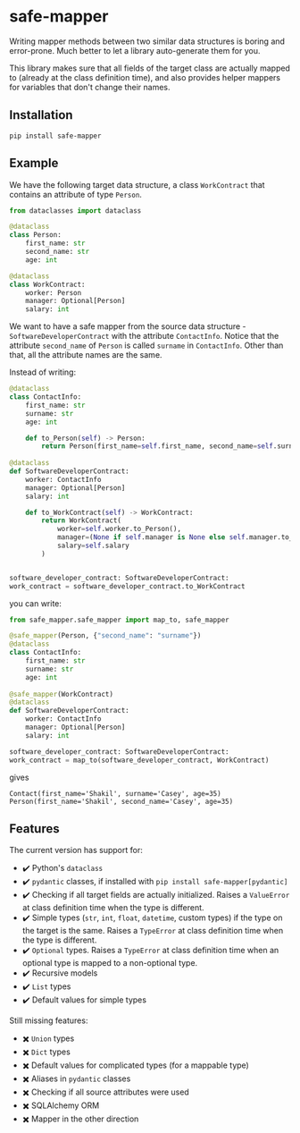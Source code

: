 # safe-mapper

Writing mapper methods between two similar data structures is boring and error-prone.
Much better to let a library auto-generate them for you.

This library makes sure that all fields of the target class are actually mapped to (already at the class definition time), and also provides helper mappers for variables that don't change their names.

## Installation

```
pip install safe-mapper
```

## Example

We have the following target data structure, a class `WorkContract` that contains an attribute of type `Person`.

```python
from dataclasses import dataclass

@dataclass
class Person:
    first_name: str
    second_name: str
    age: int

@dataclass
class WorkContract:
    worker: Person
    manager: Optional[Person]
    salary: int
```

We want to have a safe mapper from the source data structure - `SoftwareDeveloperContract` with the attribute `ContactInfo`.
Notice that the attribute `second_name` of `Person` is called `surname` in `ContactInfo`.
Other than that, all the attribute names are the same.

Instead of writing:

```python
@dataclass
class ContactInfo:
    first_name: str
    surname: str
    age: int

    def to_Person(self) -> Person:
        return Person(first_name=self.first_name, second_name=self.surname, age=self.age)
      
@dataclass
def SoftwareDeveloperContract:
    worker: ContactInfo
    manager: Optional[Person]
    salary: int

    def to_WorkContract(self) -> WorkContract:
        return WorkContract(
            worker=self.worker.to_Person(),
            manager=(None if self.manager is None else self.manager.to_Person()),
            salary=self.salary
        )


software_developer_contract: SoftwareDeveloperContract: 
work_contract = software_developer_contract.to_WorkContract
```

you can write:

```python
from safe_mapper.safe_mapper import map_to, safe_mapper

@safe_mapper(Person, {"second_name": "surname"})
@dataclass
class ContactInfo:
    first_name: str
    surname: str
    age: int
      
@safe_mapper(WorkContract)
@dataclass
def SoftwareDeveloperContract:
    worker: ContactInfo
    manager: Optional[Person]
    salary: int

software_developer_contract: SoftwareDeveloperContract: 
work_contract = map_to(software_developer_contract, WorkContract)
```

gives

```
Contact(first_name='Shakil', surname='Casey', age=35)
Person(first_name='Shakil', second_name='Casey', age=35)
```

## Features

The current version has support for:

- :heavy_check_mark: Python's `dataclass`
- :heavy_check_mark: `pydantic` classes, if installed with `pip install safe-mapper[pydantic]`
- :heavy_check_mark: Checking if all target fields are actually initialized.
  Raises a `ValueError` at class definition time when the type is different.
- :heavy_check_mark: Simple types (`str`, `int`, `float`, `datetime`, custom types) if the type on the target is the same.
  Raises a `TypeError` at class definition time when the type is different.
- :heavy_check_mark: `Optional` types.
  Raises a `TypeError` at class definition time when an optional type is mapped to a non-optional type.
- :heavy_check_mark: Recursive models
- :heavy_check_mark: `List` types
- :heavy_check_mark: Default values for simple types

Still missing features:

- :heavy_multiplication_x: `Union` types
- :heavy_multiplication_x: `Dict` types
- :heavy_multiplication_x: Default values for complicated types (for a mappable type)
- :heavy_multiplication_x: Aliases in `pydantic` classes
- :heavy_multiplication_x: Checking if all source attributes were used
- :heavy_multiplication_x: SQLAlchemy ORM
- :heavy_multiplication_x: Mapper in the other direction
